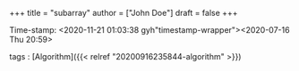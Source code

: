 +++
title = "subarray"
author = ["John Doe"]
draft = false
+++

Time-stamp: <2020-11-21 01:03:38 gyh"timestamp-wrapper"><span class="timestamp">&lt;2020-07-16 Thu 20:59&gt;</span></span>

tags
: [Algorithm]({{< relref "20200916235844-algorithm" >}})
